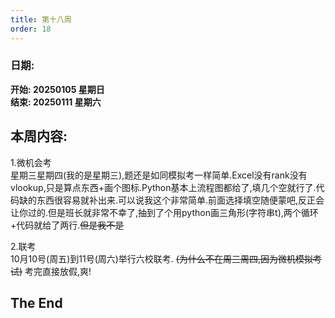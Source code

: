 ```yaml
---
title: 第十八周
order: 18
---
```


### 日期:  
**开始: 20250105 星期日**  
**结束: 20250111 星期六**  

## 本周内容:  

1.微机会考  
星期三星期四(我的是星期三),题还是如同模拟考一样简单.Excel没有rank没有vlookup,只是算点东西+画个图标.Python基本上流程图都给了,填几个空就行了.代码缺的东西很容易就补出来.可以说我这个非常简单.前面选择填空随便蒙吧,反正会让你过的.但是班长就非常不幸了,抽到了个用python画三角形(字符串t),两个循环+代码就给了两行.~~但是我不是~~  

2.联考  
10月10号(周五)到11号(周六)举行六校联考. ~~(为什么不在周三周四,因为微机模拟考试)~~ 考完直接放假,爽!  

## The End